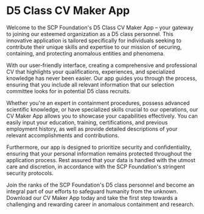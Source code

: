 # D5 Class CV Maker App
Welcome to the SCP Foundation's D5 Class CV Maker App – your gateway to joining our esteemed organization as a D5 class personnel. This innovative application is tailored specifically for individuals seeking to contribute their unique skills and expertise to our mission of securing, containing, and protecting anomalous entities and phenomena.

With our user-friendly interface, creating a comprehensive and professional CV that highlights your qualifications, experiences, and specialized knowledge has never been easier. Our app guides you through the process, ensuring that you include all relevant information that our selection committee looks for in potential D5 class recruits.

Whether you're an expert in containment procedures, possess advanced scientific knowledge, or have specialized skills crucial to our operations, our CV Maker App allows you to showcase your capabilities effectively. You can easily input your education, training, certifications, and previous employment history, as well as provide detailed descriptions of your relevant accomplishments and contributions.

Furthermore, our app is designed to prioritize security and confidentiality, ensuring that your personal information remains protected throughout the application process. Rest assured that your data is handled with the utmost care and discretion, in accordance with the SCP Foundation's stringent security protocols.

Join the ranks of the SCP Foundation's D5 class personnel and become an integral part of our efforts to safeguard humanity from the unknown. Download our CV Maker App today and take the first step towards a challenging and rewarding career in anomalous containment and research.
